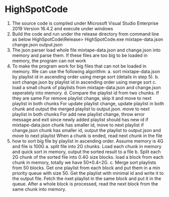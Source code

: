 # HighSpotCode
1. The source code is compiled under Microsoft Visual Studio Enterprise 2019 Version 16.4.2 and execute under windows
2. Build the code and run under the release directory from command line as below
         HighSpotCode\Release> HighSpotCode.exe mixtape-data.json change.json output.json
3. The json parser load whole file mixtape-data.json and change.json into memory and parse them. If these files are too big to be loaded      in memory, the program can not work
4. To make the program work for big files that can not be loaded in memory. We can use the following algorithm:
  a. sort mixtape-data.json by playlist id in ascending order using merge sort (details in step 5).
  b. sort change.json by playlist id in ascending order using merge sort
  c. load a small chunk of playlists from mixtape-data.json and change.json seperately into memory. 
  d. Compare the playlist id from two chunks.
      If they are same
        For remove playlist change, skip it and move to next playlist in both chunks
        For update playlist change, update playlist in both chunk and output the merged playlist to output.json. move to next playlist in         both chunks
        For add new playlist change, throw error message and exit since newly added playlist should has new id
      if mixtape-data.json chunk has smaller id, move to next playlist
      if change.json chunk has smaller id, output the playlist to output.json and move to next playlist
      When a chunk is ended, read next chunk in the file
 5. how to sort big file by playlist in ascending order. Assume memory is 4G and file is 100G
    a. split file into 2G chunks. Load each chunk in memory and quick sort in memory, output the sorted result to a file
    b. Split each 2G chunk of the sorted file into 0.4G size blocks. load a block from each chunk in memory, totally we have 50*0.4=2G.
    c. Merge sort playlists from 50 blocks. Get one playlist from each block and put them in a min priority queue with size 50. 
    Get the playlist with minimal id and write it to the output file. Fetch the nxet playlist in the same block and put it in the queue.
    After a whole block is processed, read the next block from the same chunk into memory.
  

